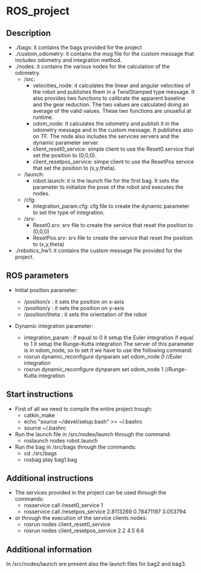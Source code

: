 # ROS_project

## Description
- ./bags: it contains the bags provided for the project
- ./custom_odometry: it contains the msg file for the custom message that includes odometry and integration method.
- ./nodes: it contains the various nodes for the calculation of the odometry.
	- /src:
		- velocities_node: it calculates the linear and angular velocities of the robot and publishes them in a TwistStamped type message. It also provides two functions to calibrate the apparent baseline and the gear reduction. The two values are calculated doing an average of the valid values. These two functions are unuseful at runtime.
		- odom_node: it calculates the odometry and publish it in the odometry message and in the custom message. It publishes also on TF. The node also includes the services servers and the dynamic parameter server.
		- client_reset0_service: simple client to use the Reset0 service that set the position to (0,0,0).
		- client_resetpos_service: simpe client to use the ResetPos service that set the position to (x,y,theta).
	- /launch:
		- robot.launch: it is the launch file for the first bag. It sets the parameter to initialize the	pose of the robot and executes the nodes.
	- /cfg:
		- integration_param.cfg: cfg file to create the dynamic parameter to set the type of integration.
	- /srv:
		- Reset0.srv: srv file to create the service that reset the position to (0,0,0)
		- ResetPos.srv: srv file to create the service that reset the position to (x,y,theta)
- ./robotics_hw1: it contains the custom message file provided for the project. 


## ROS parameters
- Initial position parameter:
	- /position/x : it sets the position on x-axis 
	- /position/y : it sets the position on y-axis
	- /position/theta : it sets the orientation of the robot

- Dynamic integration parameter:
	- integration_param : if equal to 0 it setup the Euler integration
			      if equal to 1 it setup the Runge-Kutta integration
	The server of this parameter is in odom_node, so to set it we have to use the following command:
	- rosrun dynamic_reconfigure dynparam set odom_node 0  //Euler integration
	- rosrun dynamic_reconfigure dynparam set odom_node 1  //Runge-Kutta integration
	
	
## Start instructions
- First of all we need to compile the entire project trough:
	- catkin_make
	- echo "source ~/devel/setup.bash" >> ~/.bashrc
	- source ~/.bashrc
- Run the launch file in /src/nodes/launch through the command:
	- roslaunch nodes robot.launch
- Run the bag in /src/bags through the commands:
	- cd ./src/bags
	- rosbag play bag1.bag
	 

## Additional instructions
- The services provided in the project can be used through the commands:
	- rosservice call /reset0_service 1
	- rosservice call /resetpos_service 2.8113269 0.78471197 3.053794
- or through the execution of the service clients nodes:
	- rosrun nodes client_reset0_service
	- rosrun nodes client_resetpos_service 2.2 4.5 6.6 
	

## Additional information
In /src/nodes/launch are present also the launch files for bag2 and bag3.

